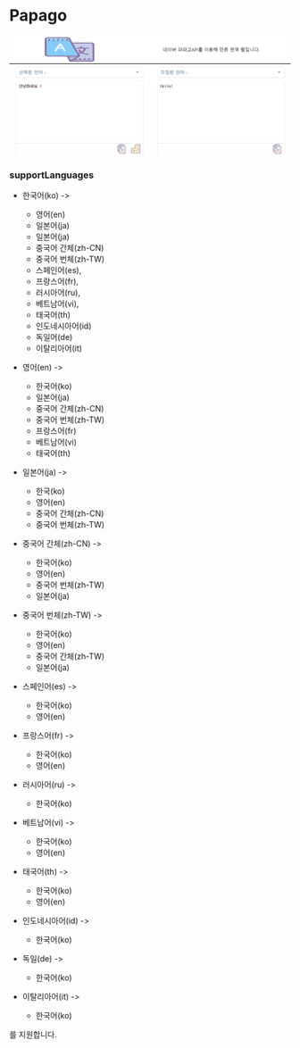 # Papago

![네이버 Papago API를 이용한 번역 웹 사이트](public/img/intro_img.png)

### supportLanguages

- 한국어(ko) ->

  - 영어(en)
  - 일본어(ja)
  - 일본어(ja)
  - 중국어 간체(zh-CN)
  - 중국어 번체(zh-TW)
  - 스페인어(es),
  - 프랑스어(fr),
  - 러시아어(ru),
  - 베트남어(vi),
  - 태국어(th)
  - 인도네시아어(id)
  - 독일어(de)
  - 이탈리아어(it)

- 영어(en) ->

  - 한국어(ko)
  - 일본어(ja)
  - 중국어 간체(zh-CN)
  - 중국어 번체(zh-TW)
  - 프랑스어(fr)
  - 베트남어(vi)
  - 태국어(th)

- 일본어(ja) ->

  - 한국(ko)
  - 영어(en)
  - 중국어 간체(zh-CN)
  - 중국어 번체(zh-TW)

- 중국어 간체(zh-CN) ->

  - 한국어(ko)
  - 영어(en)
  - 중국어 번체(zh-TW)
  - 일본어(ja)

- 중국어 번체(zh-TW) ->
  - 한국어(ko)
  - 영어(en)
  - 중국어 간체(zh-TW)
  - 일본어(ja)
- 스페인어(es) ->

  - 한국어(ko)
  - 영어(en)

- 프랑스어(fr) ->
  - 한국어(ko)
  - 영어(en)
- 러시아어(ru) ->

  - 한국어(ko)

- 베트남어(vi) ->

  - 한국어(ko)
  - 영어(en)

- 태국어(th) ->

  - 한국어(ko)
  - 영어(en)

- 인도네시아어(id) ->

  - 한국어(ko)

- 독일(de) ->

  - 한국어(ko)

- 이탈리아어(it) ->
  - 한국어(ko)

를 지원합니다.

